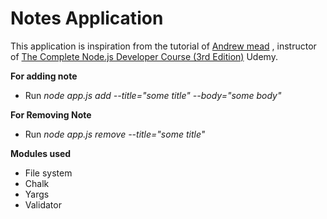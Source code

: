 # Notes Application
This application is inspiration from the tutorial of [Andrew mead](https://github.com/andrewjmead) , instructor of [The Complete Node.js Developer Course (3rd Edition)](https://www.udemy.com/course/the-complete-nodejs-developer-course-2/) Udemy. 

**For adding note**   
 
* Run _node app.js add --title="some title" --body="some body"_

**For Removing Note** 
  
* Run _node app.js remove --title="some title"_
  
**Modules used** 
* File system
* Chalk
* Yargs
* Validator